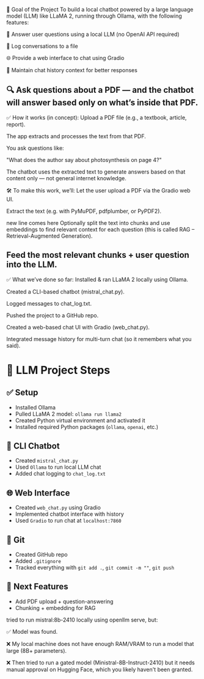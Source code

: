 🎯 Goal of the Project
To build a local chatbot powered by a large language model (LLM) like LLaMA 2, running through Ollama, with the following features:

🧠 Answer user questions using a local LLM (no OpenAI API required)

📄 Log conversations to a file

🌐 Provide a web interface to chat using Gradio

💬 Maintain chat history context for better responses

🔍 Ask questions about a PDF — and the chatbot will answer based only on what’s inside that PDF.
------------------------------------------------------------
✅ How it works (in concept):
Upload a PDF file (e.g., a textbook, article, report).

The app extracts and processes the text from that PDF.

You ask questions like:

"What does the author say about photosynthesis on page 4?"

The chatbot uses the extracted text to generate answers based on that content only — not general internet knowledge.


🛠 To make this work, we’ll:
Let the user upload a PDF via the Gradio web UI.

Extract the text (e.g. with PyMuPDF, pdfplumber, or PyPDF2).

new line comes here
Optionally split the text into chunks and use embeddings to find relevant context for each question (this is called RAG – Retrieval-Augmented Generation).

Feed the most relevant chunks + user question into the LLM.
------------------------------------------------------------
✅ What we’ve done so far:
Installed & ran LLaMA 2 locally using Ollama.

Created a CLI-based chatbot (mistral_chat.py).

Logged messages to chat_log.txt.

Pushed the project to a GitHub repo.

Created a web-based chat UI with Gradio (web_chat.py).

Integrated message history for multi-turn chat (so it remembers what you said).

# 🧠 LLM Project Steps

## ✅ Setup
- Installed Ollama
- Pulled LLaMA 2 model: `ollama run llama2`
- Created Python virtual environment and activated it
- Installed required Python packages (`ollama`, `openai`, etc.)

## 🧪 CLI Chatbot
- Created `mistral_chat.py`
- Used `Ollama` to run local LLM chat
- Added chat logging to `chat_log.txt`

## 🌐 Web Interface
- Created `web_chat.py` using Gradio
- Implemented chatbot interface with history
- Used `Gradio` to run chat at `localhost:7860`

## 📝 Git
- Created GitHub repo
- Added `.gitignore`
- Tracked everything with `git add .`, `git commit -m ""`, `git push`

## 🚧 Next Features
- Add PDF upload + question-answering
- Chunking + embedding for RAG

tried to run mistral:8b-2410 locally using openllm serve, but:

✅ Model was found.

❌ My local machine does not have enough RAM/VRAM to run a model that large (8B+ parameters).

❌ Then tried to run a gated model (Ministral-8B-Instruct-2410) but it needs manual approval on Hugging Face, which you likely haven't been granted.


